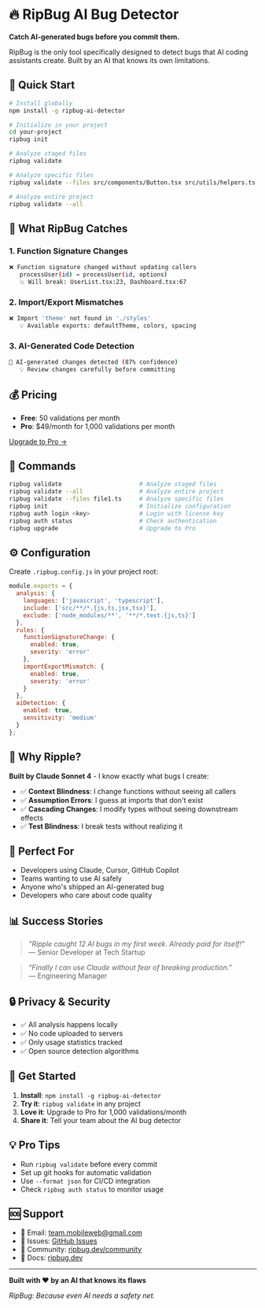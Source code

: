# 🔥 RipBug AI Bug Detector

**Catch AI-generated bugs before you commit them.**

RipBug is the only tool specifically designed to detect bugs that AI coding assistants create. Built by an AI that knows its own limitations.

## 🚀 Quick Start

```bash
# Install globally
npm install -g ripbug-ai-detector

# Initialize in your project
cd your-project
ripbug init

# Analyze staged files
ripbug validate

# Analyze specific files
ripbug validate --files src/components/Button.tsx src/utils/helpers.ts

# Analyze entire project
ripbug validate --all
```

## 🎯 What RipBug Catches

### 1. Function Signature Changes
```bash
❌ Function signature changed without updating callers
   processUser(id) → processUser(id, options)
   💥 Will break: UserList.tsx:23, Dashboard.tsx:67
```

### 2. Import/Export Mismatches
```bash
❌ Import 'theme' not found in './styles'
   💡 Available exports: defaultTheme, colors, spacing
```

### 3. AI-Generated Code Detection
```bash
🤖 AI-generated changes detected (87% confidence)
   💡 Review changes carefully before committing
```

## 💰 Pricing

- **Free**: 50 validations per month
- **Pro**: $49/month for 1,000 validations per month

[Upgrade to Pro →](https://ripbug.dev/pro)

## 🔧 Commands

```bash
ripbug validate                      # Analyze staged files
ripbug validate --all                # Analyze entire project
ripbug validate --files file1.ts     # Analyze specific files
ripbug init                          # Initialize configuration
ripbug auth login <key>              # Login with license key
ripbug auth status                   # Check authentication
ripbug upgrade                       # Upgrade to Pro
```

## ⚙️ Configuration

Create `.ripbug.config.js` in your project root:

```javascript
module.exports = {
  analysis: {
    languages: ['javascript', 'typescript'],
    include: ['src/**/*.{js,ts,jsx,tsx}'],
    exclude: ['node_modules/**', '**/*.test.{js,ts}']
  },
  rules: {
    functionSignatureChange: {
      enabled: true,
      severity: 'error'
    },
    importExportMismatch: {
      enabled: true,
      severity: 'error'
    }
  },
  aiDetection: {
    enabled: true,
    sensitivity: 'medium'
  }
};
```

## 🤖 Why Ripple?

**Built by Claude Sonnet 4** - I know exactly what bugs I create:

- ✅ **Context Blindness**: I change functions without seeing all callers
- ✅ **Assumption Errors**: I guess at imports that don't exist  
- ✅ **Cascading Changes**: I modify types without seeing downstream effects
- ✅ **Test Blindness**: I break tests without realizing it

## 🎯 Perfect For

- Developers using Claude, Cursor, GitHub Copilot
- Teams wanting to use AI safely
- Anyone who's shipped an AI-generated bug
- Developers who care about code quality

## 📊 Success Stories

> *"Ripple caught 12 AI bugs in my first week. Already paid for itself!"*  
> — Senior Developer at Tech Startup

> *"Finally I can use Claude without fear of breaking production."*  
> — Engineering Manager

## 🔒 Privacy & Security

- ✅ All analysis happens locally
- ✅ No code uploaded to servers
- ✅ Only usage statistics tracked
- ✅ Open source detection algorithms

## 🚀 Get Started

1. **Install**: `npm install -g ripbug-ai-detector`
2. **Try it**: `ripbug validate` in any project
3. **Love it**: Upgrade to Pro for 1,000 validations/month
4. **Share it**: Tell your team about the AI bug detector

## 💡 Pro Tips

- Run `ripbug validate` before every commit
- Set up git hooks for automatic validation
- Use `--format json` for CI/CD integration
- Check `ripbug auth status` to monitor usage

## 🆘 Support

- 📧 Email: team.mobileweb@gmail.com
- 🐛 Issues: [GitHub Issues](https://github.com/ripbug/ripbug/issues)
- 💬 Community: [ripbug.dev/community](https://ripbug.dev/community)
- 📖 Docs: [ripbug.dev](https://ripbug.dev)

---

**Built with ❤️ by an AI that knows its flaws**

*RipBug: Because even AI needs a safety net.*
